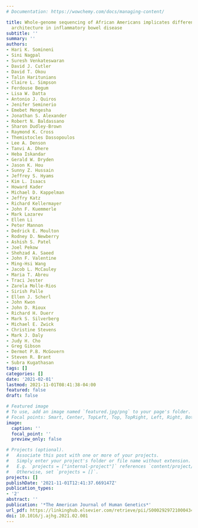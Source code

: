 ```yaml
---
# Documentation: https://wowchemy.com/docs/managing-content/

title: Whole-genome sequencing of African Americans implicates differential genetic
  architecture in inflammatory bowel disease
subtitle: ''
summary: ''
authors:
- Hari K. Somineni
- Sini Nagpal
- Suresh Venkateswaran
- David J. Cutler
- David T. Okou
- Talin Haritunians
- Claire L. Simpson
- Ferdouse Begum
- Lisa W. Datta
- Antonio J. Quiros
- Jenifer Seminerio
- Emebet Mengesha
- Jonathan S. Alexander
- Robert N. Baldassano
- Sharon Dudley-Brown
- Raymond K. Cross
- Themistocles Dassopoulos
- Lee A. Denson
- Tanvi A. Dhere
- Heba Iskandar
- Gerald W. Dryden
- Jason K. Hou
- Sunny Z. Hussain
- Jeffrey S. Hyams
- Kim L. Isaacs
- Howard Kader
- Michael D. Kappelman
- Jeffry Katz
- Richard Kellermayer
- John F. Kuemmerle
- Mark Lazarev
- Ellen Li
- Peter Mannon
- Dedrick E. Moulton
- Rodney D. Newberry
- Ashish S. Patel
- Joel Pekow
- Shehzad A. Saeed
- John F. Valentine
- Ming-Hsi Wang
- Jacob L. McCauley
- Maria T. Abreu
- Traci Jester
- Zarela Molle-Rios
- Sirish Palle
- Ellen J. Scherl
- John Kwon
- John D. Rioux
- Richard H. Duerr
- Mark S. Silverberg
- Michael E. Zwick
- Christine Stevens
- Mark J. Daly
- Judy H. Cho
- Greg Gibson
- Dermot P.B. McGovern
- Steven R. Brant
- Subra Kugathasan
tags: []
categories: []
date: '2021-02-01'
lastmod: 2021-11-01T08:41:38-04:00
featured: false
draft: false

# Featured image
# To use, add an image named `featured.jpg/png` to your page's folder.
# Focal points: Smart, Center, TopLeft, Top, TopRight, Left, Right, BottomLeft, Bottom, BottomRight.
image:
  caption: ''
  focal_point: ''
  preview_only: false

# Projects (optional).
#   Associate this post with one or more of your projects.
#   Simply enter your project's folder or file name without extension.
#   E.g. `projects = ["internal-project"]` references `content/project/deep-learning/index.md`.
#   Otherwise, set `projects = []`.
projects: []
publishDate: '2021-11-01T12:41:37.669147Z'
publication_types:
- '2'
abstract: ''
publication: '*The American Journal of Human Genetics*'
url_pdf: https://linkinghub.elsevier.com/retrieve/pii/S0002929721000434
doi: 10.1016/j.ajhg.2021.02.001
---
```

